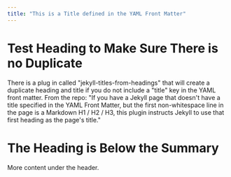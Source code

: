 ```yaml
---
title: "This is a Title defined in the YAML Front Matter"
---
```


# Test Heading to Make Sure There is no Duplicate

There is a plug in called "jekyll-titles-from-headings" that will create a duplicate heading and title if you do not include a "title" key in the YAML front matter.
From the repo: "If you have a Jekyll page that doesn't have a title specified in the YAML Front Matter, but the first non-whitespace line in the page is a Markdown H1 / H2 / H3, this plugin instructs Jekyll to use that first heading as the page's title."

# The Heading is Below the Summary

More content under the header.
